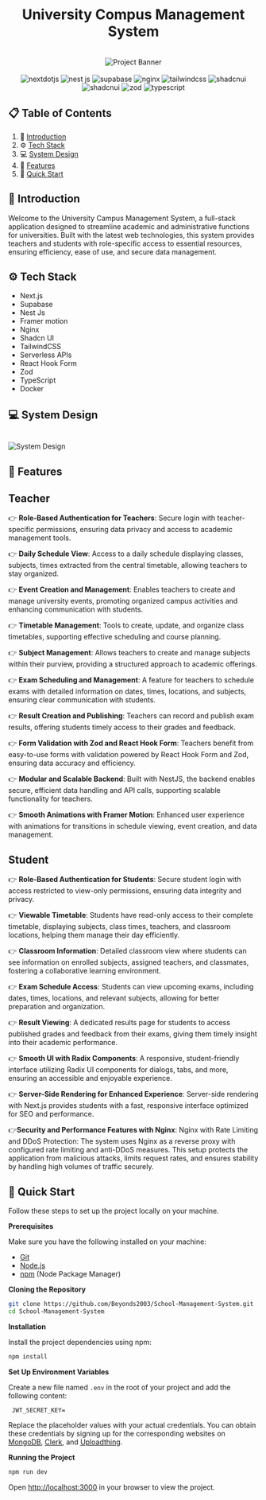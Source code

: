 <div align="center">
  <h1>
    University Compus Management System
  </h1>
  <br />
    <div>
      <img src="./public/images/homepage.png" alt="Project Banner">
    </div>
  <br />

  <div>
    <img src="https://img.shields.io/badge/-Next_JS-black?style=for-the-badge&logoColor=white&logo=nextdotjs&color=000000" alt="nextdotjs" />
    <img src="https://img.shields.io/badge/-Nest_JS-black?style=for-the-badge&logoColor=white&logo=nestjs&color=red" alt="nest js" />
    <img src="https://img.shields.io/badge/-Supabase-black?style=for-the-badge&logoColor=green&logo=supabase&color=white" alt="supabase" />
    <img src="https://img.shields.io/badge/-Nginx-black?style=for-the-badge&logoColor=green&logo=nginx&color=white" alt="nginx" />
    <img src="https://img.shields.io/badge/-Tailwind_CSS-black?style=for-the-badge&logoColor=white&logo=tailwindcss&color=06B6D4"  alt="tailwindcss" />
    <img src="https://img.shields.io/badge/-Shadcn_UI-black?style=for-the-badge&logoColor=white&logo=shadcnui&color=000000" alt="shadcnui" />
    <img src="https://img.shields.io/badge/-Framer_Motion-black?style=for-the-badge&logoColor=white&logo=framer&color=952AE3" alt="shadcnui" />
    <img src="https://img.shields.io/badge/-Zod-black?style=for-the-badge&logoColor=white&logo=zod&color=3E67B1" alt="zod" />
    <img src="https://img.shields.io/badge/-Typescript-black?style=for-the-badge&logoColor=white&logo=typescript&color=3178C6" alt="typescript" />
  </div>

</div>

## 📋 <a name="table">Table of Contents</a>

1. 🤖 [Introduction](#introduction)
2. ⚙️ [Tech Stack](#tech-stack)
3. 💻 [System Design](#system-design)
4. 🔋 [Features](#features)
5. 🤸 [Quick Start](#quick-start)

## <a name="introduction">🤖 Introduction</a>

Welcome to the University Campus Management System, a full-stack application designed to streamline academic and administrative functions for universities. Built with the latest web technologies, this system provides teachers and students with role-specific access to essential resources, ensuring efficiency, ease of use, and secure data management.

## <a name="tech-stack">⚙️ Tech Stack</a>

- Next.js
- Supabase
- Nest Js
- Framer motion
- Nginx
- Shadcn UI
- TailwindCSS
- Serverless APIs
- React Hook Form
- Zod
- TypeScript
- Docker

## <a name="system-design">️💻 System Design</a>

<br />
<img src="./public/images/ucms-system-design.png" style="max-width: 100%; height: auto;"  alt="System Design">

## <a name="features">🔋 Features</a>

## Teacher

👉 **Role-Based Authentication for Teachers**: Secure login with teacher-specific permissions, ensuring data privacy and access to academic management tools.

👉 **Daily Schedule View**: Access to a daily schedule displaying classes, subjects, times extracted from the central timetable, allowing teachers to stay organized.

👉 **Event Creation and Management**: Enables teachers to create and manage university events, promoting organized campus activities and enhancing communication with students.

👉 **Timetable Management**: Tools to create, update, and organize class timetables, supporting effective scheduling and course planning.

👉 **Subject Management**: Allows teachers to create and manage subjects within their purview, providing a structured approach to academic offerings.

👉 **Exam Scheduling and Management**: A feature for teachers to schedule exams with detailed information on dates, times, locations, and subjects, ensuring clear communication with students.

👉 **Result Creation and Publishing**: Teachers can record and publish exam results, offering students timely access to their grades and feedback.

👉 **Form Validation with Zod and React Hook Form**: Teachers benefit from easy-to-use forms with validation powered by React Hook Form and Zod, ensuring data accuracy and efficiency.

👉 **Modular and Scalable Backend**: Built with NestJS, the backend enables secure, efficient data handling and API calls, supporting scalable functionality for teachers.

👉 **Smooth Animations with Framer Motion**: Enhanced user experience with animations for transitions in schedule viewing, event creation, and data management.

## Student

👉 **Role-Based Authentication for Students**: Secure student login with access restricted to view-only permissions, ensuring data integrity and privacy.

👉 **Viewable Timetable**: Students have read-only access to their complete timetable, displaying subjects, class times, teachers, and classroom locations, helping them manage their day efficiently.

👉 **Classroom Information**: Detailed classroom view where students can see information on enrolled subjects, assigned teachers, and classmates, fostering a collaborative learning environment.

👉 **Exam Schedule Access**: Students can view upcoming exams, including dates, times, locations, and relevant subjects, allowing for better preparation and organization.

👉 **Result Viewing**: A dedicated results page for students to access published grades and feedback from their exams, giving them timely insight into their academic performance.

👉 **Smooth UI with Radix Components**: A responsive, student-friendly interface utilizing Radix UI components for dialogs, tabs, and more, ensuring an accessible and enjoyable experience.

👉 **Server-Side Rendering for Enhanced Experience**: Server-side rendering with Next.js provides students with a fast, responsive interface optimized for SEO and performance.

👉**Security and Performance Features with Nginx**:
Nginx with Rate Limiting and DDoS Protection: The system uses Nginx as a reverse proxy with configured rate limiting and anti-DDoS measures. This setup protects the application from malicious attacks, limits request rates, and ensures stability by handling high volumes of traffic securely.

## <a name="quick-start">🤸 Quick Start</a>

Follow these steps to set up the project locally on your machine.

**Prerequisites**

Make sure you have the following installed on your machine:

- [Git](https://git-scm.com/)
- [Node.js](https://nodejs.org/en)
- [npm](https://www.npmjs.com/) (Node Package Manager)

**Cloning the Repository**

```bash
git clone https://github.com/Beyonds2003/School-Management-System.git
cd School-Management-System
```

**Installation**

Install the project dependencies using npm:

```bash
npm install
```

**Set Up Environment Variables**

Create a new file named `.env` in the root of your project and add the following content:

```env
 JWT_SECRET_KEY=
```

Replace the placeholder values with your actual credentials. You can obtain these credentials by signing up for the corresponding websites on [MongoDB](https://www.mongodb.com/), [Clerk](https://clerk.com/), and [Uploadthing](https://uploadthing.com/).

**Running the Project**

```bash
npm run dev
```

Open [http://localhost:3000](http://localhost:3000) in your browser to view the project.
